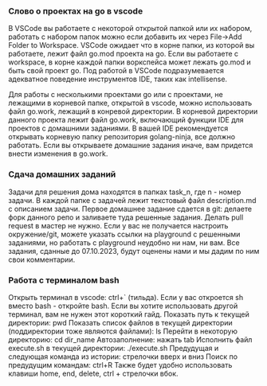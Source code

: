 ### Слово о проектах на go в vscode
В VSCode вы работаете с некоторой открытой папкой или их набором, работать с набором папок можно если добавить их через File->Add Folder to Workspace. VSCode ожидает что в корне папки, из которой вы работаете, лежит файл go.mod проекта на go. Если вы работаете с workspace, в корне каждой папки воркспейса может лежать go.mod и быть свой проект go.
Под работой в VSCode подразумевается адекватное поведение инструментов IDE, таких как intellisense.

Для работы с несколькими проектами go или с проектами, не лежащими в корневой папке, открытой в vscode, можно использовать файл go.work, лежащий в конревой директории. В корневой директории данного проекта лежит файл go.work, включающий функции IDE для проектов с домашними заданиями. В вашей IDE рекомендуется открывать корневую папку репозитория golang-ninja, все должно работать. Если вы открываете домашние задания иначе, вам придется внести изменения в go.work.

### Сдача домашних заданий
Задачи для решения дома находятся в папках task_n, где n - номер задачи. В каждой папке с задачей лежит текстовый файл description.md с описанием задачи.
Первое домашнее задание сдается в git: делаете форк данного репо и заливаете туда решенные задания. Делать pull request в мастер не нужно. Если у вас не получается настроить окружение/git, можете указать ссылки на playground с решенными заданиями, но работать с playground неудобно ни нам, ни вам. Все задания, сданные до 07.10.2023, будут оценены нами и мы дадим по ним свои комментарии.

### Работа с терминалом bash
Открыть терминал в vscode: ctrl+` (тильда). Если у вас откроется sh вместо bash - откройте bash. Если вы хотите использовать другой терминал, вам не нужен этот короткий гайд.
Показать путь к текущей директории: pwd
Показать список файлов в текущей директории (поддиректории тоже являются файлами): ls
Перейти в некоторую директорию: cd dir_name
Автозаполнение: нажать tab
Исполнить файл execute.sh в текущей директории: ./execute.sh
Предудущая и следующая команда из истории: стрелочки вверх и вниз
Поиск по предудущим командам: ctrl+R
Также будет удобно использовать клавиши home, end, delete, ctrl + стрелочки вбок.

